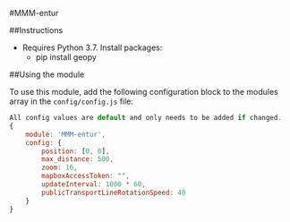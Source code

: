 #MMM-entur

##Instructions
* Requires Python 3.7. Install packages:
    * pip install geopy
    
##Using the module

To use this module, add the following configuration block to the modules array in the `config/config.js` file:
```js
All config values are default and only needs to be added if changed.
{
    module: 'MMM-entur',
    config: {
        position: [0, 0],
        max_distance: 500,
        zoom: 16,
        mapboxAccessToken: "",
        updateInterval: 1000 * 60,
        publicTransportLineRotationSpeed: 40
    }
}
```